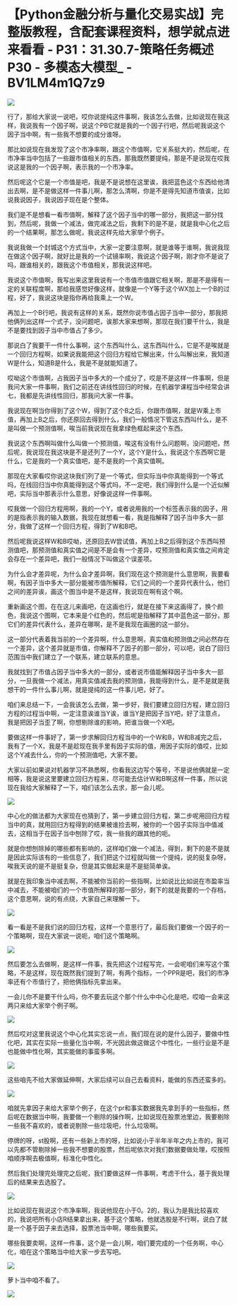 # 【Python金融分析与量化交易实战】完整版教程，含配套课程资料，想学就点进来看看 - P31：31.30.7-策略任务概述P30 - 多模态大模型_ - BV1LM4m1Q7z9

![](img/4e35e3aaac4fec43a6ed50c18baff5ce_0.png)

行了，那给大家说一说吧，哎你说提纯这件事啊，我该怎么去做，比如说现在我这样，我说我有一个因子啊，说这个PB它就是我的一个因子行吧，然后呢我说这个因子当中啊，有一些我不想要的成分谁呀。

那比如说现在我发现了这个市净率啊，跟这个市值啊，它关系挺大的，然后呢，在市净率当中包括了一些跟市值相关的东西，那我既然要提纯，那是不是说现在哎我说这是我的一个因子啊，表示我的一个市净率。

然后呢这个它是一个市值是吧，我是不是说想在这里诶，我把蓝色这个东西给他清出去啊，是不是做这样一件事儿啊，那怎么清啊，你是不是得先知道市值诶，比如说我说因子，我说因子现在是个整体。

我们是不是想看一看市值啊，解释了这个因子当中的哪一部分，我把这一部分找到，然后呢，我做一个减法，做完减法之后，我剩下的是不是，就是我中心化之后的一个结果啊，那怎么做呢，我说这样先给大家举个例子。

我说我做一个封城这个方式当中，大家一定要注意啊，就是谁等于谁啊，我说我现在做这个因子啊，就好比是我的一个试镜率啊，我说这个因子啊，刚才你不是说了吗，跟谁相关的，跟我这个市值相关，那我说这样吧。

我说这个市值啊，我写出来这里我说有一个市值市值跟它相关啊，那是不是得有一定的关联程度啊，那给我感觉好像这样，就像是一个Y等于这个WX加上一个B的过程，好了，我说这块是指你再给我乘上一个W。

再加上一个B行吧，我说有这样的关系，既然你说市值占因子当中一部分，那我把他俩列出这样一个式子，没问题吧，诶那大家来想啊，那现在我们要干什么，我是不是要找到因子当中市值占了多少。

那说白了我要干一件什么事啊，这个东西叫什么，这东西叫什么，它是不是唉就是一个回归方程啊，如果说我能把这个回归方程给它解出来，什么叫解出来，我知道W是什么，知道B是什么，我是不是就能知道了。

哎呦这个市值啊，占我因子当中多大的一个成分了，哎是不是这样一件事啊，但是我问大家一件事啊，我们之前还在讲线性回归的时候，在机器学课程当中经常会讲七，我都是先讲线性回归，那我问大家一件事。

我说现在啊当你得到了这个W，得到了这个B之后，你跟市值啊，就是W乘上市值，再加上B之后，你还原回去得到什么，我们一般情况下管这东西叫什么，是不是叫做一个预测值啊，唉当前我说现在我拿绿色框起来这个东西。

我说这个东西啊叫做什么叫做一个预测值，唉这有没有什么问题啊，没问题吧，然后呢，我说现在我这块是不是还列了一个Y，这个Y是什么，我说这个东西啊它是什么，它是我的一个真实值吧，是不是我的一个真实值啊。

那现在大家看哎你说这块我们列了是一个等式，但实际当中你真能得到一个等式吗，在线回归当中你真能得到这个等式吗，不一定吧，我们得到什么是一个近似解吧，实际当中那表示什么意思，好像说这样一件事啊。

哎我做一个回归方程用啊，我的一个Y，或者说用我的一个标签表示我的因子，用的是指表示我的输入数据，我现在就想看一看，我是指解释了因子当中多大一部分，我做了这样一个回归方程，得到了W和B吧。

然后呢我说这样W和B哎呦，还原回去W尝试值，再加上B之后得到这个东西叫预测值吧，那预测值和真实值之间是不是会有一个差异，哎预测值和真实值之间肯定会存在一个差异吧，我们一般情况下叫做这个误差项。

为什么会才差异呢，为什么会才差异啊，我们现在这个预测是什么意思啊，我要看啊，有因子当中多大一部分能被市值所解释，它们之间的一个差异代表什么，他们之间的差异诶，画这个图当中是不是这样，我说现在啊有这个啊。

重新画这个图，在在这儿来画吧，在这画也行，就是在接下来这画得了，换个颜色，我说这个图啊，它本来是个红色的，然后呢是指解释了其中蓝色这一部分，那它们的差异代表什么，差异在哪啊，是不是我现在画圈的这一部分。

这一部分代表着我当前的一个差异啊，什么意思啊，真实值和预测值之间必然存在一个差异，这个差异就是市值，你解释不了因子的那一部分，可以吧，说白了回归范围当中我们建立了一个联系，建立联系的意思。

我就找到了市值占因子当中多大的一部分，或者说市值能解释因子当中多大一部分，一旦我做一个减法，用真实值减去我的预测值，我能得到什么，是不是就是我想干的一件什么事儿啊，就是提纯的这一件事儿吧，好了。

咱们来总结一下，一会我该怎么去做，第一步好，我们要建立回归方程，建立回归方程的过程当中啊，一定注意诶谁当Y诶，谁当Y是把因子当Y吧，好了注意点，我是把因子当歪了啊，你想剔除谁的影响，把谁当做一个X吧。

要做这样一件事好了，第一步求解回归方程当中的一个W和B，W和B减完之后，我有了一个X，我是不是趁现在我手里有因子实际的值，用因子实际的值哎，比如这个Y减去什么，你的一个预测值吧，大家不要。

大家以前如果说对机器学习不熟悉啊，你看我这边写个等号，不是说他俩就是一定相等，我是说这里要建立回归方程来，尽可能去估计W和B啊这样一件事，所以说现在我给大家解释了一下，咱们该怎么去求，那一会儿呢。



![](img/4e35e3aaac4fec43a6ed50c18baff5ce_2.png)

中心化的做法都为大家现在也猜到了，第一步建立回归方程，第二步呢用回归方程当中的真，就用回归方程得到的结果被谁捡去啊，被你的一个因子实际当中值减去，这相当于在因子当中刨除了哎，我一些我的跟其他的呃。

就是你想刨除掉的哪些都有影响的，这样咱们做一个减法，得到，剩下的是不是就是因此实际该有的一些信息了，我们把这个过程就叫做一个提纯，说的挺复杂呀，唉我天说的是不是挺复杂，但是其实做起来是不是挺简单诶。

就是在我印象当中减去啊，不能被你当前的一些指啊，比如说比比如说在市盈率当中减去，不能被咱们的一个市值所解释的那一部分，剩下的就是我要的一个存档，这个意思啊，说的有点绕，大家自己来理解一下。



![](img/4e35e3aaac4fec43a6ed50c18baff5ce_4.png)

看一看是不是我们说的回归方程，这样一个意思行了，最后我们要做一个因子的一个策略啊，现在大家说一说呃，咱们这个策略啊。



![](img/4e35e3aaac4fec43a6ed50c18baff5ce_6.png)

然后要怎么去做啊，是这样一件事，我先把这个过程写完，一会呢咱们来写这个策略，不是这样，现在既然我们提到了啊，有两个指标，一个PPR是吧，我们的市净率还有个市值行了，把他俩指标先拿出来。

一会儿你不是要干什么吗，你不要去玩这个那个什么中中心化是吧，哎咱一会来这两只来给大家举个例子啊。

![](img/4e35e3aaac4fec43a6ed50c18baff5ce_8.png)

然后哎对这里我说这个中心化其实忘说一点，我们现在说的是什么因子，要做中性化吧，其实在实际一些量化当中啊，不光因此做这做这个中性化，一些行业是不是也能做中性化啊，其实能做的事蛮多啊。



![](img/4e35e3aaac4fec43a6ed50c18baff5ce_10.png)

这些咱先不给大家做延伸啊，大家后续可以自己去看资料，能做的东西还蛮多的。

![](img/4e35e3aaac4fec43a6ed50c18baff5ce_12.png)

咱就先拿因子来给大家举个例子，在这个pr和事实数据我先拿到手的一些指标，然后呢在数据当中啊，我要做一个剔除的操作啊，比如说现在股票池里边，我要剔除一些我不喜欢的，或者说剔除一些垃圾吧，什么垃圾啊。

停牌的呀，st股啊，还有一些新上市的呀，比如说小于半年半年之内上市的，我可以先都不管剔除掉一些我不想要的股票，然后呢依次对我们数据要做处理，哎按照咱顺序啊去极值啊，标准化中性化。

然后我们处理完处理完之后呢，我们要做这样一件事啊，考虑干什么，基于我处理后的结果来去选股了。

![](img/4e35e3aaac4fec43a6ed50c18baff5ce_14.png)

比如说现在我说这个市净率啊，我说他现在小于0。2的，我认为是我比较喜欢的，我说吧所有小店R结果拿出来，基于这个策略，他就选股是不行啊，说白了就是一个基于因子来去选择，股票池当中啊，哪些我要买。

哪些我要卖啊，这样一件事，这个是一会儿啊，咱们要完成的一个任务啊，中心化，咱在这个策略当中给大家一步去写吧。



![](img/4e35e3aaac4fec43a6ed50c18baff5ce_16.png)

萝卜当中咱不看了。

![](img/4e35e3aaac4fec43a6ed50c18baff5ce_18.png)